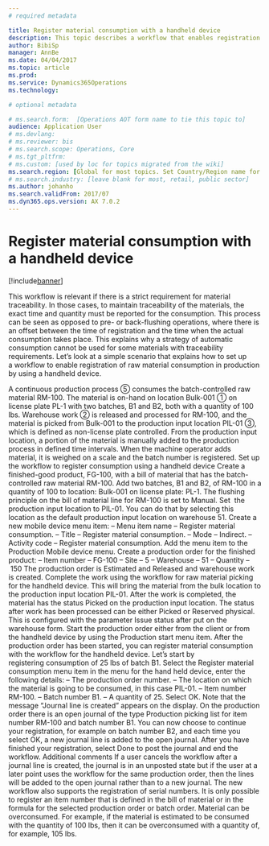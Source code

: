 ```yaml
---
# required metadata

title: Register material consumption with a handheld device
description: This topic describes a workflow that enables registration of raw material consumption in production by using a handheld device.
author: BibiSp
manager: AnnBe
ms.date: 04/04/2017
ms.topic: article
ms.prod: 
ms.service: Dynamics365Operations
ms.technology: 

# optional metadata

# ms.search.form:  [Operations AOT form name to tie this topic to]
audience: Application User
# ms.devlang: 
# ms.reviewer: bis
# ms.search.scope: Operations, Core
# ms.tgt_pltfrm: 
# ms.custom: [used by loc for topics migrated from the wiki]
ms.search.region: [Global for most topics. Set Country/Region name for localizations]
# ms.search.industry: [leave blank for most, retail, public sector]
ms.author: johanho
ms.search.validFrom: 2017/07
ms.dyn365.ops.version: AX 7.0.2
---
```


# Register material consumption with a handheld device

[!include[banner](../includes/banner.md)]

This workflow is relevant if there is a strict requirement for material traceability. In those cases, to maintain traceability of the materials, the exact time and quantity must be reported for the consumption. This process can be seen as opposed to pre- or back-flushing operations, where there is an offset between the time of registration and the time when the actual consumption takes place. This explains why a strategy of automatic consumption cannot be used for some materials with traceability requirements.
Let’s look at a simple scenario that explains how to set up a workflow to enable registration of raw material consumption in production by using a handheld device. 

A continuous production process ⑤ consumes the batch-controlled raw material RM-100. The material is on-hand on location Bulk-001 ① on license plate PL-1 with two batches, B1 and B2, both with a quantity of 100 lbs. Warehouse work ② is released and processed for RM-100, and the material is picked from Bulk-001 to the production input location PIL-01 ③, which is defined as non-license plate controlled. From the production input location, a portion of the material is manually added to the production process in defined time intervals. When the machine operator adds material, it is weighed on a scale and the batch number is registered.
Set up the workflow to register consumption using a handheld device
Create a finished-good product, FG-100, with a bill of material that has the batch-controlled raw material RM-100. Add two batches, B1 and B2, of RM-100 in a quantity of 100 to location: Bulk-001 on license plate: PL-1. The flushing principle on the bill of material line for RM-100 is set to Manual. Set  the production input location to PIL-01. You can do that by selecting this location as the default production input location on warehouse 51.
Create a new mobile device menu item:
– Menu item name – Register material consumption.
– Title – Register material consumption.
– Mode – Indirect.
– Activity code – Register material consumption.
Add the menu item to the Production Mobile device menu.
Create a production order for the finished product:
– Item number – FG-100
– Site – 5
– Warehouse – 51
– Quantity – 150
The production order is Estimated and Released and warehouse work is created.
Complete the work using the workflow for raw material picking for the handheld device.
This will bring the material from the bulk location to the production input location PIL-01. After the work is completed, the material has the status Picked on the production input location. The status after work has been processed can be either Picked or Reserved physical. This is configured with the parameter Issue status after put on the warehouse form.
Start the production order either from the client or from the handheld device by using the Production start menu item.
After the production order has been started, you can register material consumption with the workflow for the handheld device. Let’s start by registering consumption of 25 lbs of batch B1.
Select the Register material consumption menu item in the menu for the hand held device, enter the following details:
– The production order number.
– The location on which the material is going to be consumed, in this case PIL-01.
– Item number RM-100.
– Batch number B1.
– A quantity of 25.
Select OK.
Note that the message “Journal line is created” appears on the display. On the production order there is an open journal of the type Production picking list for item number RM-100 and batch number B1.
You can now choose to continue your registration, for example on batch number B2, and each time you select OK, a new journal line is added to the open journal.
After you have finished your registration, select Done to post the journal and end the workflow.
Additional comments 
If a user cancels the workflow after a journal line is created, the journal is in an unposted state but if the user at a later point uses the workflow for the same production order, then the lines will be added to the open journal rather than to a new journal.
The new workflow also supports the registration of serial numbers. 
It is only possible to register an item number that is defined in the bill of material or in the formula for the selected production order or batch order. 
Material can be overconsumed. For example, if the material is estimated to be consumed with the quantity of 100 lbs, then it can be overconsumed with a quantity of, for example, 105 lbs.
